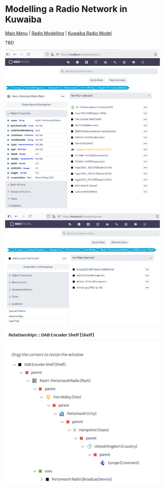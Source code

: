 # Modelling a Radio Network in Kuwaiba

[Main Menu](../README.md) | [Radio Modelling](../docs/README.md) | [Kuwaiba Radio Model](../docs/kuwaibaRadioModel.md)

TBD



![alt text](./images/Rack1PorstmouthObjectView.png "Figure Rack1PorstmouthObjectView.png")


![alt text](./images/Rack1PorstmouthDABShelf.png "Figure Rack1PorstmouthDABShelf.png")


![alt text](./images/RelationshipsDABShelf.png "Figure RelationshipsDABShelf.png")

